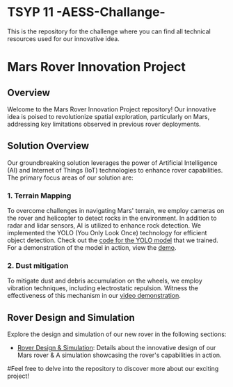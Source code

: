 # TSYP 11 -AESS-Challange-
This is the repository for the challenge where you can find all technical resources used for our innovative idea.
# Mars Rover Innovation Project

## Overview

Welcome to the Mars Rover Innovation Project repository! Our innovative idea is poised to revolutionize spatial exploration, particularly on Mars, addressing key limitations observed in previous rover deployments.

## Solution Overview

Our groundbreaking solution leverages the power of Artificial Intelligence (AI) and Internet of Things (IoT) technologies to enhance rover capabilities. The primary focus areas of our solution are:

### 1. Terrain Mapping

To overcome challenges in navigating Mars' terrain, we employ cameras on the rover and helicopter to detect rocks in the environment. In addition to radar and lidar sensors, AI is utilized to enhance rock detection. We implemented the YOLO (You Only Look Once) technology for efficient object detection. Check out the [code for the YOLO model](https://github.com/Sofiene-Sellami/RockDetector) that we trained. For a demonstration of the model in action, view the [demo](https://drive.google.com/file/d/1dLqH66jy-Bm6sbpkJTME6XQz__wu2S3t/view?usp=sharing).

### 2. Dust mitigation

To mitigate dust and debris accumulation on the wheels, we employ vibration techniques, including electrostatic repulsion. Witness the effectiveness of this mechanism in our [video demonstration](https://www.youtube.com/watch?v=FmFrBWHSqA8).

## Rover Design and Simulation

Explore the design and simulation of our new rover in the following sections:

- [Rover Design & Simulation]([link_to_design_page](https://drive.google.com/drive/folders/1uBk7plS51V7C_UwHjIQCgAaPXQftQpRG?fbclid=IwAR2qrIUB99jFtbqxo2EdhiuIs9tljXsXAZjTXsZcbhQEUKNypQDcEFAjCN8)): Details about the innovative design of our Mars rover & A simulation showcasing the rover's capabilities in action.


#Feel free to delve into the repository to discover more about our exciting project!
